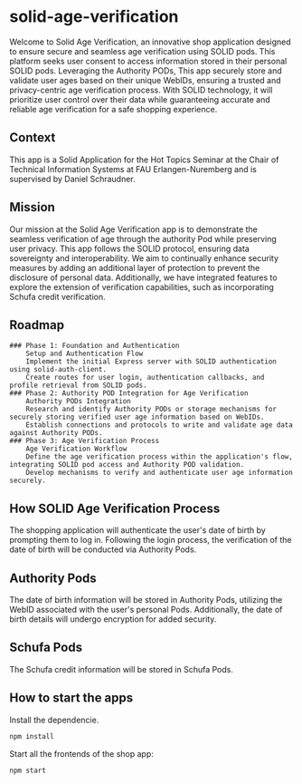 # solid-age-verification
Welcome to Solid Age Verification, an innovative shop application designed to ensure secure and seamless age verification using SOLID pods. This platform seeks user consent to access information stored in their personal SOLID pods. Leveraging the Authority PODs, This app securely store and validate user ages based on their unique WebIDs, ensuring a trusted and privacy-centric age verification process. With SOLID technology, it will prioritize user control over their data while guaranteeing accurate and reliable age verification for a safe shopping experience.

## Context
This app is a Solid Application for the Hot Topics Seminar at the Chair of Technical Information Systems at FAU Erlangen-Nuremberg and is supervised by Daniel Schraudner.

## Mission
Our mission at the Solid Age Verification app is to demonstrate the seamless verification of age through the authority Pod while preserving user privacy. This app follows the SOLID protocol, ensuring data sovereignty and interoperability. We aim to continually enhance security measures by adding an additional layer of protection to prevent the disclosure of personal data. Additionally, we have integrated features to explore the extension of verification capabilities, such as incorporating Schufa credit verification.

## Roadmap
    ### Phase 1: Foundation and Authentication
        Setup and Authentication Flow
        Implement the initial Express server with SOLID authentication using solid-auth-client.
        Create routes for user login, authentication callbacks, and profile retrieval from SOLID pods.
    ### Phase 2: Authority POD Integration for Age Verification
        Authority PODs Integration
        Research and identify Authority PODs or storage mechanisms for securely storing verified user age information based on WebIDs.
        Establish connections and protocols to write and validate age data against Authority PODs.
    ### Phase 3: Age Verification Process
        Age Verification Workflow
        Define the age verification process within the application's flow, integrating SOLID pod access and Authority POD validation.
        Develop mechanisms to verify and authenticate user age information securely.

## How SOLID Age Verification Process
The shopping application will authenticate the user's date of birth by prompting them to log in. Following the login process, the verification of the date of birth will be conducted via Authority Pods.
## Authority Pods
The date of birth information will be stored in Authority Pods, utilizing the WebID associated with the user's personal Pods. Additionally, the date of birth details will undergo encryption for added security.

## Schufa Pods
The Schufa credit information will be stored in Schufa Pods.

## How to start the apps

Install the dependencie.

```bash
npm install
```

Start all the frontends of the shop app:

```bash
npm start
```

